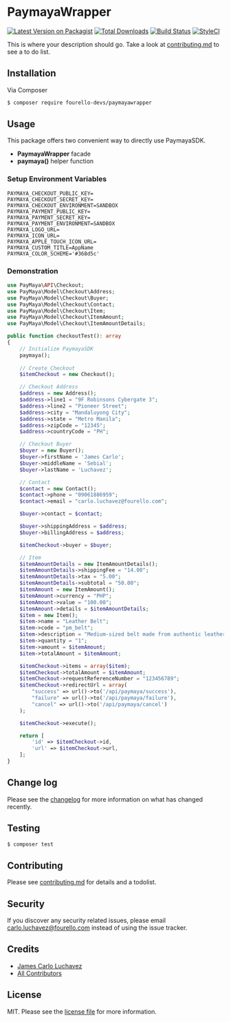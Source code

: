 # PaymayaWrapper

[![Latest Version on Packagist][ico-version]][link-packagist]
[![Total Downloads][ico-downloads]][link-downloads]
[![Build Status][ico-travis]][link-travis]
[![StyleCI][ico-styleci]][link-styleci]

This is where your description should go. Take a look at [contributing.md](contributing.md) to see a to do list.

## Installation

Via Composer

``` bash
$ composer require fourello-devs/paymayawrapper
```

## Usage

This package offers two convenient way to directly use PaymayaSDK.

- <b>PaymayaWrapper</b> facade
- <b>paymaya()</b> helper function

### Setup Environment Variables

```dotenv
PAYMAYA_CHECKOUT_PUBLIC_KEY=
PAYMAYA_CHECKOUT_SECRET_KEY=
PAYMAYA_CHECKOUT_ENVIRONMENT=SANDBOX
PAYMAYA_PAYMENT_PUBLIC_KEY=
PAYMAYA_PAYMENT_SECRET_KEY=
PAYMAYA_PAYMENT_ENVIRONMENT=SANDBOX
PAYMAYA_LOGO_URL=
PAYMAYA_ICON_URL=
PAYMAYA_APPLE_TOUCH_ICON_URL=
PAYMAYA_CUSTOM_TITLE=AppName
PAYMAYA_COLOR_SCHEME='#368d5c'
```
### Demonstration

```php
use PayMaya\API\Checkout;
use PayMaya\Model\Checkout\Address;
use PayMaya\Model\Checkout\Buyer;
use PayMaya\Model\Checkout\Contact;
use PayMaya\Model\Checkout\Item;
use PayMaya\Model\Checkout\ItemAmount;
use PayMaya\Model\Checkout\ItemAmountDetails;

public function checkoutTest(): array
{
    // Initialize PaymayaSDK
    paymaya();
    
    // Create Checkout
    $itemCheckout = new Checkout();

    // Checkout Address
    $address = new Address();
    $address->line1 = "9F Robinsons Cybergate 3";
    $address->line2 = "Pioneer Street";
    $address->city = "Mandaluyong City";
    $address->state = "Metro Manila";
    $address->zipCode = "12345";
    $address->countryCode = "PH";

    // Checkout Buyer
    $buyer = new Buyer();
    $buyer->firstName = 'James Carlo';
    $buyer->middleName = 'Sebial';
    $buyer->lastName = 'Luchavez';

    // Contact
    $contact = new Contact();
    $contact->phone = "09061886959";
    $contact->email = "carlo.luchavez@fourello.com";

    $buyer->contact = $contact;

    $buyer->shippingAddress = $address;
    $buyer->billingAddress = $address;

    $itemCheckout->buyer = $buyer;

    // Item
    $itemAmountDetails = new ItemAmountDetails();
    $itemAmountDetails->shippingFee = "14.00";
    $itemAmountDetails->tax = "5.00";
    $itemAmountDetails->subtotal = "50.00";
    $itemAmount = new ItemAmount();
    $itemAmount->currency = "PHP";
    $itemAmount->value = "100.00";
    $itemAmount->details = $itemAmountDetails;
    $item = new Item();
    $item->name = "Leather Belt";
    $item->code = "pm_belt";
    $item->description = "Medium-sized belt made from authentic leather";
    $item->quantity = "1";
    $item->amount = $itemAmount;
    $item->totalAmount = $itemAmount;

    $itemCheckout->items = array($item);
    $itemCheckout->totalAmount = $itemAmount;
    $itemCheckout->requestReferenceNumber = "123456789";
    $itemCheckout->redirectUrl = array(
        "success" => url()->to('/api/paymaya/success'),
        "failure" => url()->to('/api/paymaya/failure'),
        "cancel" => url()->to('/api/paymaya/cancel')
    );

    $itemCheckout->execute();

    return [
        'id' => $itemCheckout->id,
        'url' => $itemCheckout->url,
    ];
}
```

## Change log

Please see the [changelog](changelog.md) for more information on what has changed recently.

## Testing

``` bash
$ composer test
```

## Contributing

Please see [contributing.md](contributing.md) for details and a todolist.

## Security

If you discover any security related issues, please email carlo.luchavez@fourello.com instead of using the issue tracker.

## Credits

- [James Carlo Luchavez][link-author]
- [All Contributors][link-contributors]

## License

MIT. Please see the [license file](license.md) for more information.

[ico-version]: https://img.shields.io/packagist/v/fourello-devs/paymayawrapper.svg?style=flat-square
[ico-downloads]: https://img.shields.io/packagist/dt/fourello-devs/paymayawrapper.svg?style=flat-square
[ico-travis]: https://img.shields.io/travis/fourello-devs/paymayawrapper/master.svg?style=flat-square
[ico-styleci]: https://styleci.io/repos/12345678/shield

[link-packagist]: https://packagist.org/packages/fourello-devs/paymayawrapper
[link-downloads]: https://packagist.org/packages/fourello-devs/paymayawrapper
[link-travis]: https://travis-ci.org/fourello-devs/paymayawrapper
[link-styleci]: https://styleci.io/repos/12345678
[link-author]: https://github.com/fourello-devs
[link-contributors]: ../../contributors
